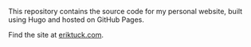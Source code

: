 This repository contains the source code for my personal website, built using Hugo and hosted on GitHub Pages. 

Find the site at [eriktuck.com](https://eriktuck.com).
